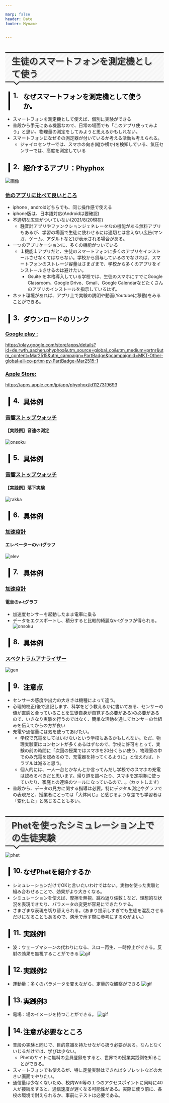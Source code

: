 ```yaml
---

marp: false
header: Date
footer: Myname


---
```


<!-- 
theme: gaia
size: 4:3
paginate: true
style: |
  section {
    background-color: #FFFFFF;
    font-family: 'Yu Gothic UI';
    color: black;
  }
-->

<!-- headingDivider: 2 -->

<!-- _class: lead -->

# 生徒のスマートフォンを測定機として使う

## なぜスマートフォンを測定機として使うか。
* スマートフォンを測定機として使えば、個別に実験ができる
* 普段から手元にある機器なので、日常の場面でも「このアプリ使ってみよう」と思い、物理量の測定をしてみようと思えるかもしれない。
* スマートフォンになぜその測定器が付いているか考える活動も考えられる。
  * ジャイロセンサーでは、スマホの向き(縦か横か)を検知している、気圧センサーでは、高度を測定している

## 紹介するアプリ：Phyphox 
![画像](./figs/phyphox.png)

### 他のアプリに比べて良いところ
 * iphone , androidどちらでも、同じ操作感で使える
 * iphone版は、日本語対応(Androidは要確認)
 * 不適切な広告がついていない(2021/8/20現在)
    * 騒音計アプリやファンクションジェネレータなの機能がある無料アプリもあるが、学習の場面で生徒に使わせるには適切とは言えない広告(マンガ、ゲーム、アダルトなど)が表示される場合がある。
 * 一つのアプリケーションに、多くの機能がついている
    * １機能１アプリだと、生徒のスマートフォンに多くのアプリをインストールさせなくてはならない。学校から貸与しているのでなければ、スマートフォンのストレージ容量はさまざまで、学校から多くのアプリをインストールさせるのは避けたい。
      * Gsuite を本格導入している学校では、生徒のスマホにすでにGoogle Classroom、Google Drive、Gmail、Google Calendarなどたくさんのアプリのインストールを指示しているはず。
* ネット環境があれば、アプリ上で実験の説明や動画(Youtubeに移動)をみることができる。

## ダウンロードのリンク
### Google play : 
https://play.google.com/store/apps/details?id=de.rwth_aachen.phyphox&utm_source=global_co&utm_medium=prtnr&utm_content=Mar2515&utm_campaign=PartBadge&pcampaignid=MKT-Other-global-all-co-prtnr-py-PartBadge-Mar2515-1

### Apple Store:
https://apps.apple.com/jp/app/phyphox/id1127319693


## 具体例
### 音響ストップウォッチ

#### 【実践例】音速の測定
![onsoku](./figs/1onsoku.gif)

## 具体例
### 音響ストップウォッチ

#### 【実践例】落下実験
![rakka](./figs/1rakka.gif)

## 具体例
### 加速度計

#### エレベーターのv-tグラフ
![elev](./figs/3ele2.gif)

## 具体例
### 加速度計

#### 電車のv-tグラフ
* 加速度センサーを起動したまま電車に乗る
* データをエクスポートし、積分すると比較的綺麗なv-tグラフが得られる。
![onsoku](./figs/2keikyu.svg)

## 具体例
### スペクトラムアナライザー
![gen](./figs/2gen.gif)


## 注意点
* センサーの感度や出力の大きさは機種によって違う。
* 心理的校正(後で追記します、科学をどう教えるかに書いてある、センサーの値が直感と合っていることを生徒自身が自覚する必要がある)の必要があるので、いきなり実験を行うのではなく、簡単な活動を通してセンサーの仕組みを伝えてからの方が良い
* 充電や通信量には気を使ってあげたい。
    * 学校で充電をしてはいけないという学校もあるかもしれない。ただ、物理実験室はコンセントが多くあるはずなので、学校に許可をとって、実験の前の時間に「次回の授業ではスマホを20分くらい使う、物理室の中でのみ充電を認めるので、充電器を持ってくるように」と伝えれば、トラブルは減ると思う。
    * 個人的には、一人一台とかなんとか言ってんだし学校でのスマホの充電は認めるべきだと思います。帰り道を調べたり、スマホを定期券に使っていたり、家庭との連絡のツールになっているので…。(カットします)
* 普段から、データの見方に関する指導は必要。特にデジタル測定やグラフでの表現だと、授業者にとっては「大体同じ」と感じるような差でも学習者は「変化した」と感じることも多い。



# Phetを使ったシミュレーション上での生徒実験
![phet](./figs/phet.png)

## なぜPhetを紹介するか
* シミュレーションだけでOKと言いたいわけではない。実物を使った実験と組み合わせることで、効果がより大きくなる。
* シミュレーションを使えば、摩擦を無視、跳ね返り係数１など、理想的な状況を表現できたり、パラメータの変更が容易にできたりする。
* さまざまな表現を切り替えられる。(あまり提示しすぎても生徒を混乱させるだけになることもあるので、演示で示す際に参考にするのがよい。)


## 実践例1
*  波：ウェーブマシーンの代わりになる、スロー再生、一時停止ができる。反射の効果を無視することができる
![gif](./figs/1gen.gif)



## 実践例2
* 運動量：多くのパラメータを変えながら、定量的な観察ができる
![gif](./figs/2mom.gif)

## 実践例3
* 電場：場のイメージを持つことができる。
![gif](./figs/3ele.gif)


## 注意が必要なところ
* 普段の実験と同じで、目的意識を持たせながら扱う必要がある。なんとなくいじるだけでは、学びは少ない。
    * Phetのサイトに無料の会員登録をすると、世界での授業実践例を知ることができる。
* スマートフォンでも使えるが、特に定量実験はできればタブレットなどの大きい画面でやりたい。
* 通信量は少なくないため、校内Wifi等の１つのアクセスポイントに同時に40人が接続をすると、通信速度が遅くなる可能性がある。実際に使う前に、各校の環境で耐えられるか、事前にテストは必要である。



<style type="text/css">

body {

  counter-reset: number 0; /* number のカウンタを 0 にセット */

}

h1 {

  position:relative; 
  padding:5px 20px; 
  font:bold  Arial, Helvetica, sans-serif; 
  color:#333; 
  background:#fff; 
  text-shadow:

    1px 1px 0 #fff,
    2px 2px 0 #999;

  border-top:#333 solid 3px; 
  border-bottom:#333 solid 3px; 

    background-image: -webkit-gradient(linear, left top, right bottom,
      from(			rgba(255, 255, 255, 0.0)), 
      color-stop(0.4, rgba(255, 255, 255, 0.0)), 
      color-stop(0.4, rgba(0, 0, 0, 0.1)), 
      color-stop(0.6, rgba(0, 0, 0, 0.1)), 
      color-stop(0.6, rgba(255, 255, 255, 0.0)),
      to(				rgba(255, 255, 255, 0.0))
      );

  background-image: -webkit-linear-gradient(top -45deg, 

      transparent 40%,
            rgba(0, 0, 0, 0.1) 40%,
            rgba(0, 0, 0, 0.1) 60%,
            transparent 60%
      );

  background-image: -moz-linear-gradient(top -45deg, 

      transparent 40%,
            rgba(0, 0, 0, 0.1) 40%,
            rgba(0, 0, 0, 0.1) 60%,
            transparent 60%
      );

  background-image: -o-linear-gradient(top -45deg, 

      transparent 40%,
            rgba(0, 0, 0, 0.1) 40%,
            rgba(0, 0, 0, 0.1) 60%,
            transparent 60%
      );

  background-image: linear-gradient(to bottom -45deg, 

      transparent 40%,
            rgba(0, 0, 0, 0.1) 40%,
            rgba(0, 0, 0, 0.1) 60%,
            transparent 60%
      );

  background-size:4px 4px; 

}
h1:before{

  content:" "; 
  position:absolute; 
  top:100%; 
  left:24px; 
  width:0; 
  height:0; 
  border-width:12px; 
  border-style:solid; 
  border-color:transparent; 
  border-top-color:#333; 

}
h1:after{

  content:" "; 
  position:absolute; 
  top:100%; 
  left:28px; 
  width:0; 
  height:0; 
  border-width:8px; 
  border-style:solid; 
  border-color:transparent; 
  border-top-color:#f0f0f0; 
  z-index:1; 

}

h2:before {

    counter-increment: number 1 ;

content: counter(number) "."; 

    height: 10px;
    width: 40px;
    left: 10px;
    position: absolute;
    top: 0px;

}

h2 {

    padding-bottom: 0.1em;

    position: relative;
    padding-left: 90px;
    margin-left: 10px;
      padding: 0em 2em;/*上下 左右の余白*/

  color: black; /*文字色*/
  background: transparent; /*背景透明に*/
  border-left: solid 5px black; /*左線*/
}

h3 {

    text-decoration: underline;

}

.kousiki {

    position: relative;
    margin: 2em 0;
    padding: 0.5em 1em;
    border: solid 3px black;
    border-radius: 8px;

}
.kousiki .box-title {

    position: absolute;
    display: inline-block;
    top: -13px;
    left: 10px;
    padding: 0 9px;
    line-height: 1;
    font-size: 19px;
    background: #FFF;
    color: black;
    font-weight: bold;

}
.kousiki p {

    margin: 0; 
    padding: 0;

}

</style>
